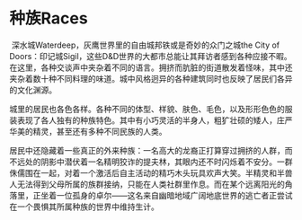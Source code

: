 # 种族Races

​     深水城Waterdeep，灰鹰世界里的自由城邦铁或是奇妙的众门之城the City of  Doors：印记城Sigil，这些D&D世界的大都市总能让其拜访者感到各种应接不暇。在这里，各种交谈声中夹杂着不同的语言。拥挤而肮脏的街道散发着怪味，其中还夹杂着数十种不同料理的味道。城中风格迥异的各种建筑同时也反映了居民们各异的文化渊源。

​     城里的居民也各色各样。各种不同的体型、样貌、肤色、毛色，以及形形色色的服装表现了各人独有的种族特色。其中有小巧灵活的半身人，粗犷壮硕的矮人，庄严华美的精灵，甚至还有多种不同民族的人类。

​     居民中还隐藏着一些真正的外来种族：一名高大的龙裔正打算穿过拥挤的人群，而不远处的阴影中潜伏着一名精明狡诈的提夫林，其眼内还不时闪烁着不安分。一群侏儒围在一起，对着一个激活后自主活动的精巧木头玩具欢声大笑。半精灵和半兽人无法得到父母所属的族群接纳，只能在人类社群里作息。而在某个远离阳光的角落里，正坐着一位孤身的卓尔——这名来自幽暗地域广阔地底世界的逃亡者正尝试在一个畏惧其所属种族的世界中维持生计。